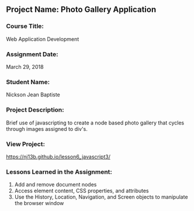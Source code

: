 ## Project Name:  Photo Gallery Application

### Course Title:
Web Application Development

### Assignment Date:  
March 29, 2018

### Student Name:  
Nickson Jean Baptiste

### Project Description:
Brief use of javascripting to create a node based photo gallery that cycles through images assigned to div's.

### View Project:
https://nj13b.github.io/lesson6_javascript3/

### Lessons Learned in the Assignment:
1. Add and remove document nodes
2. Access element content, CSS properties, and attributes
3. Use the History, Location, Navigation, and Screen objects to manipulate the browser window
